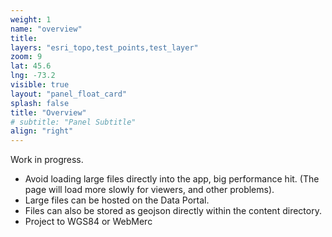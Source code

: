 ```yaml
---
weight: 1
name: "overview"
title: 
layers: "esri_topo,test_points,test_layer"
zoom: 9
lat: 45.6
lng: -73.2
visible: true
layout: "panel_float_card"
splash: false
title: "Overview"
# subtitle: "Panel Subtitle"
align: "right"
---
```


Work in progress.
- Avoid loading large files directly into the app, big performance hit. (The page will load more slowly for viewers, and other problems).
- Large files can be hosted on the Data Portal.
- Files can also be stored as geojson directly within the content directory.
- Project to WGS84 or WebMerc
